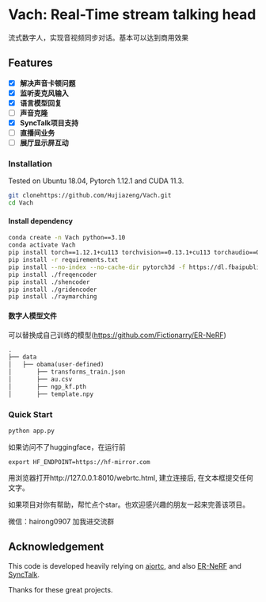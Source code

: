 # Vach: Real-Time stream talking head
流式数字人，实现音视频同步对话。基本可以达到商用效果


[//]: # (## 🔥🔥🔥 Features)
## Features
- [x] **解决声音卡顿问题**
- [x] **监听麦克风输入**
- [x] **语言模型回复**
- [ ] **声音克隆**
- [x] **SyncTalk项目支持**
- [ ] **直播间业务**
- [ ] **展厅显示屏互动**

### Installation

Tested on Ubuntu 18.04, Pytorch 1.12.1 and CUDA 11.3.
```bash
git clonehttps://github.com/Hujiazeng/Vach.git
cd Vach
```
#### Install dependency

```bash
conda create -n Vach python==3.10
conda activate Vach
pip install torch==1.12.1+cu113 torchvision==0.13.1+cu113 torchaudio==0.12.1 --extra-index-url https://download.pytorch.org/whl/cu113
pip install -r requirements.txt
pip install --no-index --no-cache-dir pytorch3d -f https://dl.fbaipublicfiles.com/pytorch3d/packaging/wheels/py38_cu113_pyt1121/download.html
pip install ./freqencoder
pip install ./shencoder
pip install ./gridencoder
pip install ./raymarching
```

#### 数字人模型文件
可以替换成自己训练的模型(https://github.com/Fictionarry/ER-NeRF)
```python
.
├── data
│   ├── obama(user-defined)
│       ├── transforms_train.json
│       ├── au.csv			
│       ├── ngp_kf.pth
│       ├── template.npy

```


### Quick Start

[//]: # (#### Prepare)


```python
python app.py
```

如果访问不了huggingface，在运行前
```
export HF_ENDPOINT=https://hf-mirror.com
```

用浏览器打开http://127.0.0.1:8010/webrtc.html, 建立连接后, 在文本框提交任何文字。 


如果项目对你有帮助，帮忙点个star。也欢迎感兴趣的朋友一起来完善该项目。

微信：hairong0907 加我进交流群


## Acknowledgement
This code is developed heavily relying on [aiortc](https://github.com/aiortc/aiortc), and also [ER-NeRF](https://github.com/Fictionarry/ER-NeRF) and  [SyncTalk](https://github.com/ZiqiaoPeng/SyncTalk).

Thanks for these great projects.


